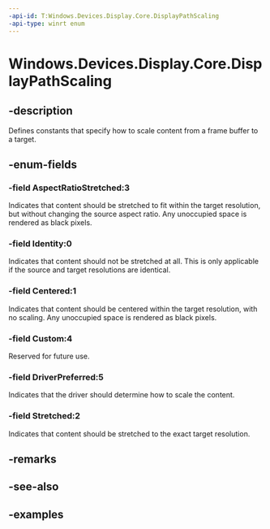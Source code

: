 ```yaml
---
-api-id: T:Windows.Devices.Display.Core.DisplayPathScaling
-api-type: winrt enum
---
```


<!-- Enumeration syntax.
public enum DisplayPathScaling : int 
-->

# Windows.Devices.Display.Core.DisplayPathScaling

## -description
Defines constants that specify how to scale content from a frame buffer to a target.

## -enum-fields

### -field AspectRatioStretched:3
Indicates that content should be stretched to fit within the target resolution, but without changing the source aspect ratio. Any unoccupied space is rendered as black pixels.

### -field Identity:0
Indicates that content should not be stretched at all. This is only applicable if the source and target resolutions are identical.

### -field Centered:1
Indicates that content should be centered within the target resolution, with no scaling. Any unoccupied space is rendered as black pixels.

### -field Custom:4
Reserved for future use.

### -field DriverPreferred:5
Indicates that the driver should determine how to scale the content.

### -field Stretched:2
Indicates that content should be stretched to the exact target resolution.

## -remarks

## -see-also

## -examples
